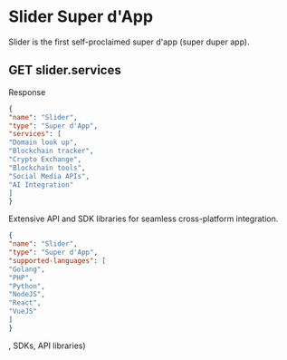 # Slider Super d'App

Slider is the first self-proclaimed super d'app (super duper app).

## GET slider.services

Response

```json
{ 
"name": "Slider",
"type": "Super d'App",   
"services": [
"Domain look up",
"Blockchain tracker", 
"Crypto Exchange", 
"Blockchain tools",
"Social Media APIs",
"AI Integration"
]
}
```

Extensive API and SDK libraries for seamless cross-platform integration.

```json
{ 
"name": "Slider",
"type": "Super d'App",   
"supported-languages": [
"Golang",
"PHP", 
"Python", 
"NodeJS", 
"React", 
"VueJS"
]
}
```

, SDKs, API libraries)
